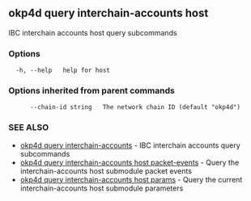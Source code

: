 ## okp4d query interchain-accounts host

IBC interchain accounts host query subcommands

### Options

```
  -h, --help   help for host
```

### Options inherited from parent commands

```
      --chain-id string   The network chain ID (default "okp4d")
```

### SEE ALSO

* [okp4d query interchain-accounts](okp4d_query_interchain-accounts.md)	 - IBC interchain accounts query subcommands
* [okp4d query interchain-accounts host packet-events](okp4d_query_interchain-accounts_host_packet-events.md)	 - Query the interchain-accounts host submodule packet events
* [okp4d query interchain-accounts host params](okp4d_query_interchain-accounts_host_params.md)	 - Query the current interchain-accounts host submodule parameters
